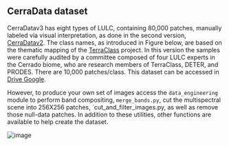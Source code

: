 ## CerraData dataset

CerraDatav3 has eight types of LULC, containing 80,000 patches, manually labeled via visual interpretation, as done in the second version, [CerraDatav2](https://github.com/ai4luc/CerraData-code-data). The class names, as introduced in Figure below, are based on the thematic mapping of the [TerraClass](https://www.terraclass.gov.br/geoportal-cerrado/) project. In this version the samples were carefully audited by a committee composed of four LULC experts in the Cerrado biome, who are research members of TerraClass, DETER, and PRODES. There are 10,000 patches/class. This dataset can be accessed in [Drive Google](https://drive.google.com/drive/folders/1JBdH4BIjNz4G-RPGF03ODnagXcuCmoPP?usp=share_link).

However, to produce your own set of images access the `data_engineering` module to perform band compositing, `merge_bands.py`, cut the multispectral scene into 256X256 patches, `cut_and_filter_images.py, as well as remove those null-data patches. In addition to these utilities, other functions are available to help create the dataset.

![image](../set_page/img/datasets.jpeg)
